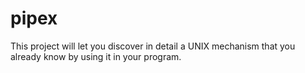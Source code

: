 # pipex
This project will let you discover in detail a UNIX mechanism that you already know by using it in your program.
